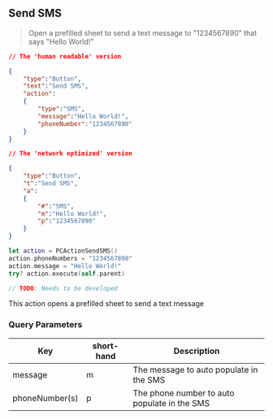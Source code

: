 ## Send SMS

> Open a prefilled sheet to send a text message to "1234567890" that says "Hello World!"

```json
// The 'human readable' version

{
    "type":"Button",
    "text":"Send SMS",
    "action":
    {
        "type":"SMS",
        "message":"Hello World!",
        "phoneNumber":"1234567890"
    }
}

// The 'network optimized' version

{
	"type":"Button",
    "t":"Send SMS",
    "a":
    {
        "#":"SMS",
        "m":"Hello World!",
        "p":"1234567890"
    }
}
```

```swift
let action = PCActionSendSMS ()
action.phoneNumbers = "1234567890"
action.message = "Hello World!"
try? action.execute(self.parent)
```


```kotlin
// TODO: Needs to be developed
```


This action opens a prefilled sheet to send a text message 


### Query Parameters

Key | short-hand | Description
--------- | ------- | -----------
message | m | The message to auto populate in the SMS
phoneNumber(s) | p | The phone number to auto populate in the SMS

